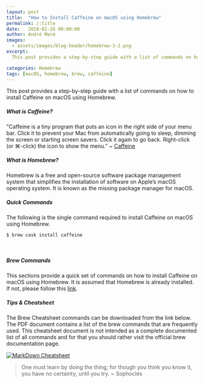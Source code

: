 ```yaml
---
layout: post
title:  "How to Install Caffeine on macOS using Homebrew"
permalink: /:title
date:   2018-02-26 00:00:00
author: André Maré
images:
  - assets/images/blog-header/homebrew-3-2.png
excerpt:
  This post provides a step-by-step guide with a list of commands on how to install Caffeine on macOS using Homebrew. Caffeine is a tiny program that puts an icon in the right side of your menu bar. Click it to prevent your Mac from automatically going to sleep, dimming the screen or starting screen savers. Click it again to go back. Right-click (or ⌘-click) the icon to show the menu.

categories: Homebrew
tags: [macOS, homebrew, brew, caffeine]
---
```


This post provides a step-by-step guide with a list of commands on how to install Caffeine on macOS using Homebrew.

##### What is Caffeine?
"Caffeine is a tiny program that puts an icon in the right side of your menu bar. Click it to prevent your Mac from automatically going to sleep, dimming the screen or starting screen savers. Click it again to go back. Right-click (or ⌘-click) the icon to show the menu." ~ [Caffeine][0]

##### What is Homebrew?
Homebrew is a free and open-source software package management system that simplifies the installation of software on Apple’s macOS operating system. It is known as the missing package manager for macOS.

##### Quick Commands
The following is the single command required to install Caffeine on macOS using Homebrew.
```console
$ brew cask install caffeine
```
<br/>

##### Brew Commands
This sections provide a quick set of commands on how to install Caffeine on macOS using Homebrew. It is assumed that Homebrew is already installed. If not, please follow this [link][1].

<script src="https://gist.github.com/Code2Bits/c8dd8742b3745ab17f8a5bdcaf6208ef.js"></script>

##### Tips & Cheatsheet
The Brew Cheatsheet commands can be downloaded from the link below. The PDF document contains a list of the brew commands that are frequently used. This cheatsheet document is not intended as a complete documented list of all commands and for that you should rather visit the official brew documentation page.

[![MarkDown Cheatsheet][2]][3]

> One must learn by doing the thing; for though you think you know it, you have no certainty, until you try. ~ Sophocles

[0]: http://lightheadsw.com/caffeine/
[1]: https://brew.sh/
[2]: {{site.url}}/assets/images/cheatsheets/cheatsheet-homebrew.jpg
[3]: {{site.url}}/assets/cheatsheets/cheatsheet-homebrew.pdf
